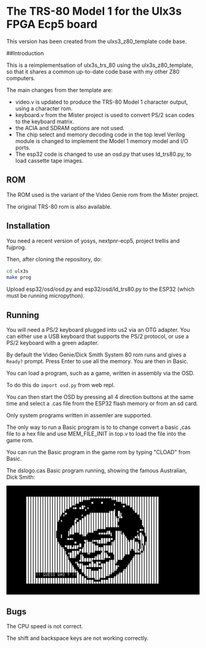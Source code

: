 # The TRS-80 Model 1 for the Ulx3s FPGA Ecp5 board

This version has been created from the ulxs3_z80_template code base.

##Introduction

This is a reimplementsation of ulx3s_trs_80 using the ulx3s_z80_template, so that it shares a common up-to-date code base with my other Z80 computers.

The main changes from ther template are:

* video.v is updated to produce the TRS-80 Model 1 character output, using a character rom.
* keyboard.v from the Mister project is used to convert PS/2 scan codes to the keyboard matrix.
* the ACIA and SDRAM options are not used.
* The chip select and memory decoding code in the top level Verilog module is changed to implement the Model 1 memory model and I/O ports.
* The esp32 code is changed to use an osd.py that uses ld_trs80.py, to load cassette tape images.

## ROM

The ROM used is the variant of the Video Genie rom from the Mister project.

The original TRS-80 rom is also available.

## Installation

You need a recent version of yosys, nextpnr-ecp5, project trellis and fujprog.

Then, after cloning the repository, do:

```sh
cd ulx3s
make prog
```

Upload esp32/osd/osd.py and esp32/osd/ld_trs80.py to the ESP32 (which must be running micropython).

## Running

You will need a PS/2 keyboard plugged into us2 via an OTG adapter. You can either use a USB keyboard that supports the PS/2 protocol, or use a PS/2 keyboard with a green adapter.

By default the Video Genie/Dick Smith System 80 rom runs and gives a `Ready?` prompt. Press Enter to use all the memory. You are then in Basic.

You can load a program, such as a game, written in assembly via the OSD.

To do this do `import osd.py` from web repl.

You can then start the OSD by pressing all 4 direction buttons at the same time and select a .cas file from the ESP32 flash memory or from an sd card.

Only system programs written in assemler are supported.

The only way to run a Basic program is to to change convert a basic ,cas file to a hex file and use MEM_FILE_INIT in top.v to load the file into the game rom.

You can run the Basic program in the game rom by typing "CLOAD" from Basic.

The dslogo.cas Basic program running, showing the famous Australian, Dick Smith:

![Dick Smith](https://raw.githubusercontent.com/lawrie/lawrie.github.io/master/images/dslogo.jpg)

## Bugs

The CPU speed is not correct.

The shift and backspace keys are not working correctly.

